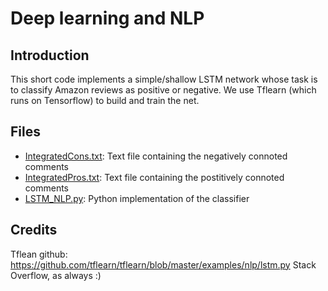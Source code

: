 # Deep learning and NLP

## Introduction 

This short code implements a simple/shallow LSTM network whose task is to classify Amazon reviews as positive or negative.
We use Tflearn (which runs on Tensorflow) to build and train the net. 


## Files

* [IntegratedCons.txt](https://github.com/VinceFab/Sentiment-Analysis-Via-LSTM-Network-/blob/master/IntegratedCons.txt): Text file containing the negatively connoted comments
* [IntegratedPros.txt](https://github.com/VinceFab/Sentiment-Analysis-Via-LSTM-Network-/blob/master/IntegratedPros.txt): Text file containing the postitively connoted comments
* [LSTM_NLP.py](https://github.com/VinceFab/Sentiment-Analysis-Via-LSTM-Network-/blob/master/LSTM_NLP.py): Python implementation of the classifier

## Credits
Tflean github: https://github.com/tflearn/tflearn/blob/master/examples/nlp/lstm.py
Stack Overflow, as always :)
